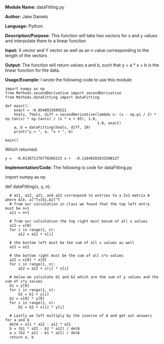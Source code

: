 **Module Name:** dataFitting.py

**Author:** Jake Daniels

**Language:** Python

**Description/Purpose:** This function will take two vectors for x and y values and interpolate them to a linear function

**Input:** X vector and Y vector as well as an n value corresponding to the length of the vectors

**Output:** The function will return values a and b, such that y = a * x + b is the linear function for the data.

**Usage/Example:** I wrote the following code to use this module:

    import numpy as np
    from Methods.secondDerivative import secondDerivative
    from Methods.dataFitting import dataFitting

    def main():
        exact = -0.0548915699521
        hVals, fVals, diff = secondDerivative(lambda x: (x - np.pi / 2) * np.tan(x) * np.tan(x) / (x * x + 65), 1.0,
                                              1.0, exact)
        a, b = dataFitting(hVals, diff, 19)
        print("y = ", a, "x + ", b)

    main()

Which returned:
  
    y =  -0.013871376778266133 x +  -0.11840202632508127

**Implementation/Code:** The following is code for dataFitting.py

  import numpy as np

  def dataFitting(x, y, n):

      # a11, a12, a21, and a22 correspond to entries to a 2x2 matrix A where A[b, a]^T=[b1,b2]^T
      # from our calculation in class we found that the top left entry must be n+1
      a11 = n+1

      # from our calculation the top right must besum of all x values
      a12 = x[0]
      for i in range(1, n):
          a12 = a12 + x[i]

      # the bottom left must be the sum of all x values as well
      a21 = a12

      # the bottom right must be the sum of all x*x values
      a22 = x[0] * x[0]
      for i in range(1, n):
          a22 = a22 + x[i] * x[i]

      # below we calculate b1 and b2 which are the sum of y values and the sum of x*y values 
      b1 = y[0]
      for i in range(1, n):
          b1 = b1 + y[i]
      b2 = x[0] * y[0]
      for i in range(1, n):
          b2 = b2 + x[i] * y[i]

      # Lastly we left multiply by the inverse of A and get out answers for a and b
      detA = a11 * a22 - a12 * a21
      b = (b1 * a22 - b2 * a12) / detA
      a = (b2 * a11 - b1 * a21) / detA
      return a, b
